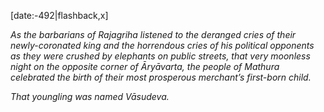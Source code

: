 [date:-492|flashback,x]

_As the barbarians of Rajagriha listened to the deranged cries of their newly-coronated king and the horrendous cries of his political opponents as they were crushed by elephants on public streets, that very moonless night on the opposite corner of Āryāvarta, the people of Mathura celebrated the birth of their most prosperous merchant’s first-born child._

_That youngling was named Vāsudeva._